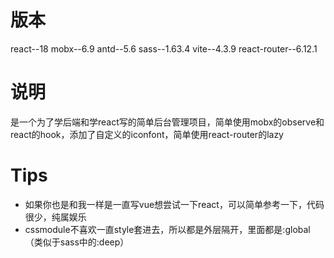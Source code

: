 # 版本
react--18
mobx--6.9
antd--5.6
sass--1.63.4
vite--4.3.9
react-router--6.12.1
# 说明
是一个为了学后端和学react写的简单后台管理项目，简单使用mobx的observe和react的hook，添加了自定义的iconfont，简单使用react-router的lazy
# Tips
* 如果你也是和我一样是一直写vue想尝试一下react，可以简单参考一下，代码很少，纯属娱乐
* cssmodule不喜欢一直style套进去，所以都是外层隔开，里面都是:global（类似于sass中的:deep）